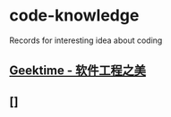 # code-knowledge
Records for interesting idea about coding

## [Geektime - 软件工程之美](./geektime/%E8%BD%AF%E4%BB%B6%E5%B7%A5%E7%A8%8B%E4%B9%8B%E7%BE%8E.md)

## []
